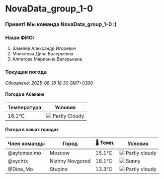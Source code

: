 # NovaData_group_1-0
### Привет! Мы команда NovaData_group_1-0 :)

### Наши ФИО:
1. Шмелев Александр Игоревич
2. Моисеева Дина Валерьевна
3. Алпатова Марианна Валерьевна

### Текущая погода
<!-- WEATHER:START -->
_Обновлено: 2025-08-18 18:30 GMT+0300_

#### Погода в Абакане

| Температура | Условия |
|-------------|----------|
| 16.1°C     | ![](https://cdn.weatherapi.com/weather/64x64/night/116.png) Partly Cloudy |

#### Погода в наших городах

| Член команды  | Город               | 🌡️ Темп.  | Условия          |
|---------------|---------------------|-----------|--------------------|
| @aytomaximo    | Moscow              |   15.1°C | ![](https://cdn.weatherapi.com/weather/64x64/day/116.png) Partly cloudy |
| @sychtx        | Nizhny Novgorod     |   18.1°C | ![](https://cdn.weatherapi.com/weather/64x64/day/113.png) Sunny        |
| @Dina_Mo       | Stupino             |   13.3°C | ![](https://cdn.weatherapi.com/weather/64x64/day/116.png) Partly cloudy |

<!-- WEATHER:END -->
